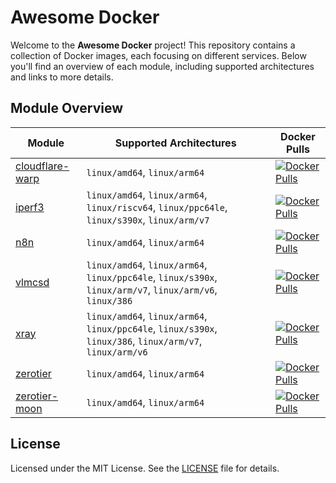 # Awesome Docker

Welcome to the **Awesome Docker** project! This repository contains a collection of Docker images, each focusing on different services. Below you'll find an overview of each module, including supported architectures and links to more details.

## Module Overview

| Module                             | Supported Architectures                                                                                   | Docker Pulls                                                            |
| ---------------------------------- | --------------------------------------------------------------------------------------------------------- | ----------------------------------------------------------------------- |
| [cloudflare-warp][cloudflare-warp] | `linux/amd64`, `linux/arm64`                                                                              | [![Docker Pulls][cloudflare-warp-docker-pulls]][cloudflare-warp-docker] |
| [iperf3][iperf3]                   | `linux/amd64`, `linux/arm64`, `linux/riscv64`, `linux/ppc64le`, `linux/s390x`, `linux/arm/v7`             | [![Docker Pulls][iperf3-docker-pulls]][iperf3-docker]                   |
| [n8n][n8n]                         | `linux/amd64`, `linux/arm64`                                                                              | [![Docker Pulls][n8n-docker-pulls]][n8n-docker]                         |
| [vlmcsd][vlmcsd]                   | `linux/amd64`, `linux/arm64`, `linux/ppc64le`, `linux/s390x`, `linux/arm/v7`, `linux/arm/v6`, `linux/386` | [![Docker Pulls][vlmcsd-docker-pulls]][vlmcsd-docker]                   |
| [xray][xray]                       | `linux/amd64`, `linux/arm64`, `linux/ppc64le`, `linux/s390x`, `linux/386`, `linux/arm/v7`, `linux/arm/v6` | [![Docker Pulls][xray-docker-pulls]][xray-docker]                       |
| [zerotier][zerotier]               | `linux/amd64`, `linux/arm64`                                                                              | [![Docker Pulls][zerotier-docker-pulls]][zerotier-docker]               |
| [zerotier-moon][zerotier-moon]     | `linux/amd64`, `linux/arm64`                                                                              | [![Docker Pulls][zerotier-moon-docker-pulls]][zerotier-moon-docker]     |

## License

Licensed under the MIT License. See the [LICENSE][license] file for details.

[cloudflare-warp]: ./cloudflare-warp/README.md
[cloudflare-warp-docker-pulls]: https://img.shields.io/docker/pulls/jerryin/cloudflare-warp
[cloudflare-warp-docker]: https://hub.docker.com/r/jerryin/cloudflare-warp
[iperf3]: ./iperf3/README.md
[iperf3-docker-pulls]: https://img.shields.io/docker/pulls/jerryin/iperf3
[iperf3-docker]: https://hub.docker.com/r/jerryin/iperf3
[n8n]: ./n8n/README.md
[n8n-docker-pulls]: https://img.shields.io/docker/pulls/jerryin/n8n
[n8n-docker]: https://hub.docker.com/r/jerryin/n8n
[vlmcsd]: ./vlmcsd/README.md
[vlmcsd-docker-pulls]: https://img.shields.io/docker/pulls/jerryin/vlmcsd
[vlmcsd-docker]: https://hub.docker.com/r/jerryin/vlmcsd
[xray]: ./xray/README.md
[xray-docker-pulls]: https://img.shields.io/docker/pulls/jerryin/xray
[xray-docker]: https://hub.docker.com/r/jerryin/xray
[zerotier]: ./zerotier/README.md
[zerotier-docker-pulls]: https://img.shields.io/docker/pulls/jerryin/zerotier
[zerotier-docker]: https://hub.docker.com/r/jerryin/zerotier
[zerotier-moon]: ./zerotier-moon/README.md
[zerotier-moon-docker-pulls]: https://img.shields.io/docker/pulls/jerryin/zerotier-moon
[zerotier-moon-docker]: https://hub.docker.com/r/jerryin/zerotier-moon
[license]: ./LICENSE
